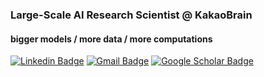 ### Large-Scale AI Research Scientist @ KakaoBrain

#### bigger models / more data / more computations


[![Linkedin Badge](https://img.shields.io/badge/-LinkedIn-blue?style=flat&logo=Linkedin&logoColor=white&link=https://linkedin.com/in/wbaek)](https://linkedin.com/in/wbaek) 
[![Gmail Badge](https://img.shields.io/badge/-Gmail-d14836?style=flat&logo=Gmail&logoColor=white&link=mailto:clint.b@kakaobrain.com)](mailto:clint.b@kakaobrain.com)
[![Google Scholar Badge](https://img.shields.io/badge/-Scholar-4285f4?style=flat&logo=google-scholar&logoColor=white&link=https://scholar.google.com/citations?hl=en%26sortby=pubdate%26user=8WXfStMAAAAJ)](https://scholar.google.com/citations?hl=en&sortby=pubdate&user=8WXfStMAAAAJ) 
